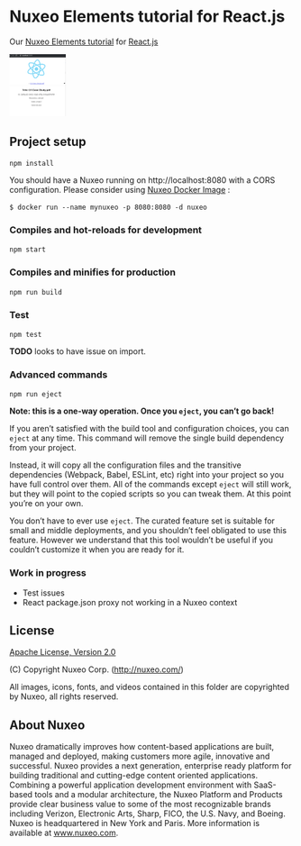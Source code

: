 # Nuxeo Elements tutorial for React.js

Our [Nuxeo Elements tutorial](https://doc.nuxeo.com/nxdoc/nuxeo-elements-tutorial/) for [React.js](https://reactjs.org/)

<img src="https://github.com/mlefree/nuxeo-elements-tutorial-react/raw/master/screenshots/nuxeo-react.png" style="width:100px;">

## Project setup
```
npm install
```

You should have a Nuxeo running on http://localhost:8080 with a CORS configuration.
Please consider using [Nuxeo Docker Image](https://hub.docker.com/_/nuxeo/) :

``` 
$ docker run --name mynuxeo -p 8080:8080 -d nuxeo
```


### Compiles and hot-reloads for development
```
npm start
```

### Compiles and minifies for production
```
npm run build
```

### Test
```
npm test
```

**TODO** looks to have issue on import.

### Advanced commands

```
npm run eject
```

**Note: this is a one-way operation. Once you `eject`, you can’t go back!**

If you aren’t satisfied with the build tool and configuration choices, you can `eject` at any time. This command will remove the single build dependency from your project.

Instead, it will copy all the configuration files and the transitive dependencies (Webpack, Babel, ESLint, etc) right into your project so you have full control over them. All of the commands except `eject` will still work, but they will point to the copied scripts so you can tweak them. At this point you’re on your own.

You don’t have to ever use `eject`. The curated feature set is suitable for small and middle deployments, and you shouldn’t feel obligated to use this feature. However we understand that this tool wouldn’t be useful if you couldn’t customize it when you are ready for it.


### Work in progress

- Test issues
- React package.json proxy not working in a Nuxeo context

## License

[Apache License, Version 2.0](http://www.apache.org/licenses/LICENSE-2.0.html) 

(C) Copyright Nuxeo Corp. (http://nuxeo.com/)

All images, icons, fonts, and videos contained in this folder are copyrighted by Nuxeo, all rights reserved.

## About Nuxeo

Nuxeo dramatically improves how content-based applications are built, managed and deployed, making customers more agile, innovative and successful. Nuxeo provides a next generation, enterprise ready platform for building traditional and cutting-edge content oriented applications. Combining a powerful application development environment with SaaS-based tools and a modular architecture, the Nuxeo Platform and Products provide clear business value to some of the most recognizable brands including Verizon, Electronic Arts, Sharp, FICO, the U.S. Navy, and Boeing. Nuxeo is headquartered in New York and Paris. More information is available at www.nuxeo.com.



